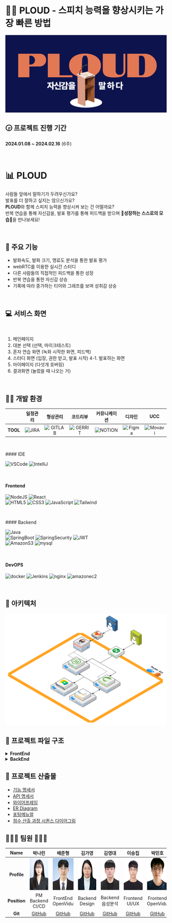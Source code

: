 # 👩‍🏫 PLOUD - 스피치 능력을 향상시키는 가장 빠른 방법
![PLOUD](./document/main_ploud.png)

## 🕞 프로젝트 진행 기간
**2024.01.08 ~ 2024.02.16** (6주)

<br>

# 📊 PLOUD
사람들 앞에서 말하기가 두려우신가요?  
발표를 더 잘하고 싶지는 않으신가요?  
**PLOUD**와 함께 스피치 능력을 향상시켜 보는 건 어떨까요?  
반복 연습을 통해 자신감을, 발표 평가를 통해 피드백을 받으며 🌟**성장하는 스스로의 모습**🌟을 만나보세요!

<br>

## 💬 주요 기능
- 발화속도, 발화 크기, 명료도 분석을 통한 발표 평가
- webRTC를 이용한 실시간 스터디
- 다른 사람들의 직접적인 피드백을 통한 성장
- 반복 연습을 통한 자신감 상승
- 기록에 따라 증가하는 티어와 그래프를 보며 성취감 상승

<br>

## 💻 서비스 화면

<br>

1. 메인페이지
2. 대본 선택 (선택, 마이크테스트)
3. 혼자 연습 화면 (녹화 시작한 화면, 피드백)
4. 스터디 화면 (입장, 권한 받고, 발표 시작)
4-1. 발표하는 화면
5. 마이페이지 (다섯개 호버링)
6. 결과화면 (눌렀을 때 나오는 거)

<br>

## 👩‍💻 개발 환경

<a name="item-three"></a>

||일정관리|형상관리|코드리뷰|커뮤니케이션|디자인|UCC|
|:---:|:---:|:---:|:---:|:---:|:---:|:---:|
| **TOOL** | ![JIRA](https://img.shields.io/badge/jira-0052CC?style=for-the-badge&logo=jirasoftware&logoColor=white) | ![GITLAB](https://img.shields.io/badge/gitlab-FC6D26?style=for-the-badge&logo=gitlab&logoColor=white) | ![GERRIT](https://img.shields.io/badge/gerrit-EEEEEE?style=for-the-badge&logo=gerrit&logoColor=white) | ![NOTION](https://img.shields.io/badge/notion-000000?style=for-the-badge&logo=notion&logoColor=white) | ![Figma](https://img.shields.io/badge/figma-%23F24E1E.svg?style=for-the-badge&logo=figma&logoColor=white) | ![Movavi](https://img.shields.io/badge/movavi-0034f5?style=for-the-badge&logo=movavi&logoColor=white) |


<br>


#### IDE

![VSCode](https://img.shields.io/badge/VisualStudioCode-007ACC?style=for-the-badge&logo=VisualStudioCode&logoColor=white) ![IntelliJ](https://img.shields.io/badge/intellijidea-000000?style=for-the-badge&logo=intellijidea&logoColor=white)

<br>


#### Frontend

![NodeJS](https://img.shields.io/badge/node.js-6DA55F?style=for-the-badge&logo=node.js&logoColor=white) ![React](https://img.shields.io/badge/react-61DAFB?style=for-the-badge&logo=react&logoColor=white)  
![HTML5](https://img.shields.io/badge/html5-%23E34F26.svg?style=for-the-badge&logo=html5&logoColor=white) ![CSS3](https://img.shields.io/badge/css3-%231572B6.svg?style=for-the-badge&logo=css3&logoColor=white) ![JavaScript](https://img.shields.io/badge/javascript-F7DF1E?style=for-the-badge&logo=javascript&logoColor=white) ![Tailwind](https://img.shields.io/badge/TailwindCSS-06B6D4?style=for-the-badge&logo=TailwindCSS&logoColor=white)  

<br>


#### Backend

![Java](https://img.shields.io/badge/java-%23ED8B00.svg?style=for-the-badge&logo=openjdk&logoColor=white)  
![SpringBoot](https://img.shields.io/badge/springboot-6DB33F?style=for-the-badge&logo=springboot&logoColor=white) ![SpringSecurity](https://img.shields.io/badge/springsecurity-6DB33F?style=for-the-badge&logo=springsecurity&logoColor=white) ![JWT](https://img.shields.io/badge/JWT-black?style=for-the-badge&logo=JSON%20web%20tokens)  
![AmazonS3](https://img.shields.io/badge/AmazonS3-569A31?style=for-the-badge&logo=AmazonS3&logoColor=white) ![mysql](https://img.shields.io/badge/mysql-4479A1?style=for-the-badge&logo=mysql&logoColor=white)  

<br>

#### DevOPS

![docker](https://img.shields.io/badge/docker-2496ED?style=for-the-badge&logo=docker&logoColor=white) ![Jenkins](https://img.shields.io/badge/Jenkins-D24939?style=for-the-badge&logo=Jenkins&logoColor=white) ![nginx](https://img.shields.io/badge/nginx-009639?style=for-the-badge&logo=nginx&logoColor=white) ![amazonec2](https://img.shields.io/badge/amazonec2-FF9900?style=for-the-badge&logo=amazonec2&logoColor=white)

<br>

## 🏢 아키텍처
![alt text](./document/architecture_ploud.png)

## 📂 프로젝트 파일 구조

<details>
<summary><b>FrontEnd</b></summary>

```
📦src
 ┣ 📂app
 ┃ ┣ 📜persistor.jsx
 ┃ ┗ 📜store.jsx
 ┣ 📂components
 ┃ ┣ 📜BarChart.jsx
 ┃ ┣ 📜Button.jsx
 ┃ ┣ 📜Card.jsx
 ┃ ┣ 📜Footer.jsx
 ┃ ┣ 📜Modal.jsx
 ┃ ┣ 📜MyAlert.jsx
 ┃ ┣ 📜MyChart.jsx
 ┃ ┣ 📜Navbar.jsx
 ┃ ┣ 📜Page.jsx
 ┃ ┣ 📜ResultCard.jsx
 ┃ ┣ 📜ScrollToTop.jsx
 ┃ ┣ 📜Tier.jsx
 ┃ ┗ 📜Timer.jsx
 ┣ 📂features
 ┃ ┣ 📂record
 ┃ ┃ ┗ 📜recordSlice.jsx
 ┃ ┣ 📂study
 ┃ ┃ ┗ 📜studySlice.jsx
 ┃ ┗ 📂user
 ┃ ┃ ┣ 📜signUpSlice.jsx
 ┃ ┃ ┗ 📜userSlice.jsx
 ┣ 📂lib
 ┃ ┗ 📜MyRouter.jsx
 ┣ 📂pages
 ┃ ┣ 📂BoardPage
 ┃ ┃ ┣ 📜BoardDetail.jsx
 ┃ ┃ ┣ 📜CreateBoard.jsx
 ┃ ┃ ┣ 📜index.jsx
 ┃ ┃ ┣ 📜index1.jsx
 ┃ ┃ ┗ 📜PostItem.jsx
 ┃ ┣ 📂LoginPage
 ┃ ┃ ┣ 📂Service
 ┃ ┃ ┃ ┗ 📜AuthHeader.jsx
 ┃ ┃ ┣ 📜Findpw.jsx
 ┃ ┃ ┣ 📜index.jsx
 ┃ ┃ ┗ 📜SocialLogin.jsx
 ┃ ┣ 📂MainPage
 ┃ ┃ ┣ 📜index.jsx
 ┃ ┃ ┗ 📜Slideshow.js
 ┃ ┣ 📂MyPage
 ┃ ┃ ┣ 📜index.jsx
 ┃ ┃ ┣ 📜NoSkipResult.jsx
 ┃ ┃ ┣ 📜PatchInfoPage.jsx
 ┃ ┃ ┣ 📜PracticeResult.jsx
 ┃ ┃ ┗ 📜ResetPwPage.jsx
 ┃ ┣ 📂PracticePage
 ┃ ┃ ┣ 📜index1.jsx
 ┃ ┃ ┣ 📜index2.jsx
 ┃ ┃ ┗ 📜PracticeResult.jsx
 ┃ ┣ 📂PracticeRoomPage
 ┃ ┃ ┗ 📜index.jsx
 ┃ ┣ 📂SingUpPage
 ┃ ┃ ┣ 📜index.jsx
 ┃ ┃ ┣ 📜Step1.jsx
 ┃ ┃ ┣ 📜Step2.jsx
 ┃ ┃ ┗ 📜Step3.jsx
 ┃ ┣ 📂StudyPage
 ┃ ┃ ┣ 📜CreateForm.jsx
 ┃ ┃ ┣ 📜CreateModal.jsx
 ┃ ┃ ┣ 📜index.jsx
 ┃ ┃ ┣ 📜JoinConfirmModal.jsx
 ┃ ┃ ┣ 📜roomCard.jsx
 ┃ ┃ ┗ 📜RoomJoinModal.jsx
 ┃ ┗ 📂StudyRoomPage
 ┃ ┃ ┣ 📂component
 ┃ ┃ ┃ ┣ 📜Chat.jsx
 ┃ ┃ ┃ ┣ 📜Loading.jsx
 ┃ ┃ ┃ ┣ 📜Loading2.jsx
 ┃ ┃ ┃ ┣ 📜OvVideo.js
 ┃ ┃ ┃ ┣ 📜Report.jsx
 ┃ ┃ ┃ ┣ 📜ResultList.jsx
 ┃ ┃ ┃ ┣ 📜StudyResult.jsx
 ┃ ┃ ┃ ┣ 📜UserVideo.css
 ┃ ┃ ┃ ┗ 📜UserVideoComponent.js
 ┃ ┃ ┗ 📜index.jsx
 ┣ 📂services
 ┃ ┣ 📜board.jsx
 ┃ ┣ 📜meeting.jsx
 ┃ ┣ 📜record.jsx
 ┃ ┣ 📜script.jsx
 ┃ ┣ 📜sentence.jsx
 ┃ ┣ 📜speech.jsx
 ┃ ┣ 📜statistic.jsx
 ┃ ┗ 📜user.jsx
 ┣ 📂utils
 ┃ ┗ 📜Api.jsx
 ┣ 📜App.jsx
 ┣ 📜awsS3.jsx
 ┣ 📜index.css
 ┗ 📜index.js
```

</details>

<details>
<summary><b>BackEnd</b></summary>

```
📦com.ssafy.ploud
 ┣ 📂common
 ┃ ┣ 📂exception
 ┃ ┃ ┣ 📜CustomException.java
 ┃ ┃ ┣ 📜GlobalExceptionHandler.java
 ┃ ┃ ┗ 📜JwtCustomException.java
 ┃ ┣ 📂response
 ┃ ┃ ┣ 📜ApiResponse.java
 ┃ ┃ ┗ 📜ResponseCode.java
 ┃ ┗ 📜ApiTestController.java
 ┣ 📂config
 ┃ ┣ 📜S3Config.java
 ┃ ┣ 📜SecurityConfig.java
 ┃ ┣ 📜SwaggerConfig.java
 ┃ ┗ 📜WebConfig.java
 ┣ 📂domain
 ┃ ┣ 📂board
 ┃ ┃ ┣ 📂controller
 ┃ ┃ ┃ ┣ 📜BoardController.java
 ┃ ┃ ┃ ┣ 📜CommentController.java
 ┃ ┃ ┃ ┗ 📜HeartController.java
 ┃ ┃ ┣ 📂dto
 ┃ ┃ ┃ ┣ 📂request
 ┃ ┃ ┃ ┃ ┣ 📜BoardRequest.java
 ┃ ┃ ┃ ┃ ┣ 📜CommentRequest.java
 ┃ ┃ ┃ ┃ ┗ 📜HeartRequest.java
 ┃ ┃ ┃ ┗ 📂response
 ┃ ┃ ┃ ┃ ┣ 📜BoardResponse.java
 ┃ ┃ ┃ ┃ ┗ 📜CommentResponse.java
 ┃ ┃ ┣ 📂repository
 ┃ ┃ ┃ ┣ 📜BoardRepository.java
 ┃ ┃ ┃ ┣ 📜CommentRepository.java
 ┃ ┃ ┃ ┗ 📜HeartRepository.java
 ┃ ┃ ┣ 📂service
 ┃ ┃ ┃ ┣ 📜BoardService.java
 ┃ ┃ ┃ ┣ 📜BoardServiceImpl.java
 ┃ ┃ ┃ ┣ 📜CommentService.java
 ┃ ┃ ┃ ┣ 📜CommentServiceImpl.java
 ┃ ┃ ┃ ┣ 📜HeartService.java
 ┃ ┃ ┃ ┗ 📜HeartServiceImpl.java
 ┃ ┃ ┣ 📜BoardEntity.java
 ┃ ┃ ┣ 📜CommentEntity.java
 ┃ ┃ ┗ 📜HeartEntity.java
 ┃ ┣ 📂complain
 ┃ ┃ ┣ 📂controller
 ┃ ┃ ┃ ┗ 📜ComplainController.java
 ┃ ┃ ┣ 📂dto
 ┃ ┃ ┃ ┣ 📜ComplainResponse.java
 ┃ ┃ ┃ ┗ 📜ComplainUserRequestDto.java
 ┃ ┃ ┣ 📂repository
 ┃ ┃ ┃ ┗ 📜ComplainRepository.java
 ┃ ┃ ┣ 📂service
 ┃ ┃ ┃ ┣ 📜ComplainService.java
 ┃ ┃ ┃ ┗ 📜ComplainServiceImpl.java
 ┃ ┃ ┗ 📜ComplainEntity.java
 ┃ ┣ 📂meeting
 ┃ ┃ ┣ 📂controller
 ┃ ┃ ┃ ┗ 📜MeetingController.java
 ┃ ┃ ┣ 📂dto
 ┃ ┃ ┃ ┣ 📂request
 ┃ ┃ ┃ ┃ ┣ 📜MeetingCreateRequest.java
 ┃ ┃ ┃ ┃ ┣ 📜MeetingJoinRequest.java
 ┃ ┃ ┃ ┃ ┣ 📜MeetingLeaveRequest.java
 ┃ ┃ ┃ ┃ ┗ 📜MeetingSearchRequest.java
 ┃ ┃ ┃ ┣ 📂response
 ┃ ┃ ┃ ┃ ┣ 📜MeetingInfoResponse.java
 ┃ ┃ ┃ ┃ ┗ 📜MeetingListResponse.java
 ┃ ┃ ┃ ┗ 📜MeetingInfo.java
 ┃ ┃ ┣ 📂service
 ┃ ┃ ┃ ┣ 📜MeetingService.java
 ┃ ┃ ┃ ┗ 📜MeetingServiceImpl.java
 ┃ ┃ ┗ 📂util
 ┃ ┃ ┃ ┗ 📜OpenViduUtil.java
 ┃ ┣ 📂record
 ┃ ┃ ┣ 📂controller
 ┃ ┃ ┃ ┗ 📜RecordController.java
 ┃ ┃ ┣ 📂dto
 ┃ ┃ ┃ ┣ 📂request
 ┃ ┃ ┃ ┃ ┗ 📜RecordListRequest.java
 ┃ ┃ ┃ ┗ 📂response
 ┃ ┃ ┃ ┃ ┣ 📜FeedbackDetail.java
 ┃ ┃ ┃ ┃ ┣ 📜RecordDetailResponse.java
 ┃ ┃ ┃ ┃ ┣ 📜RecordListResponse.java
 ┃ ┃ ┃ ┃ ┣ 📜ScoreDetail.java
 ┃ ┃ ┃ ┃ ┣ 📜SpeechDetail.java
 ┃ ┃ ┃ ┃ ┣ 📜TotalScoreResponse.java
 ┃ ┃ ┃ ┃ ┗ 📜VideoDetail.java
 ┃ ┃ ┣ 📂repository
 ┃ ┃ ┃ ┣ 📜FeedbackRepository.java
 ┃ ┃ ┃ ┣ 📜ScoreRepository.java
 ┃ ┃ ┃ ┗ 📜VideoRepository.java
 ┃ ┃ ┣ 📂service
 ┃ ┃ ┃ ┣ 📜RecordService.java
 ┃ ┃ ┃ ┗ 📜RecordServiceImpl.java
 ┃ ┃ ┣ 📜FeedbackEntity.java
 ┃ ┃ ┣ 📜ScoreEntity.java
 ┃ ┃ ┗ 📜VideoEntity.java
 ┃ ┣ 📂S3
 ┃ ┃ ┗ 📂service
 ┃ ┃ ┃ ┣ 📜S3Service.java
 ┃ ┃ ┃ ┗ 📜S3ServiceImpl.java
 ┃ ┣ 📂script
 ┃ ┃ ┣ 📂controller
 ┃ ┃ ┃ ┗ 📜ScriptController.java
 ┃ ┃ ┣ 📂dto
 ┃ ┃ ┃ ┗ 📂response
 ┃ ┃ ┃ ┃ ┣ 📜ScriptCategoriesResDto.java
 ┃ ┃ ┃ ┃ ┣ 📜ScriptDetailResDto.java
 ┃ ┃ ┃ ┃ ┣ 📜ScriptInfoDto.java
 ┃ ┃ ┃ ┃ ┗ 📜ScriptListResDto.java
 ┃ ┃ ┣ 📂repository
 ┃ ┃ ┃ ┗ 📜ScriptRepository.java
 ┃ ┃ ┣ 📂service
 ┃ ┃ ┃ ┣ 📜ScriptService.java
 ┃ ┃ ┃ ┗ 📜ScriptServiceImpl.java
 ┃ ┃ ┣ 📜ScriptCategory.java
 ┃ ┃ ┗ 📜ScriptEntity.java
 ┃ ┣ 📂sentence
 ┃ ┃ ┣ 📂controller
 ┃ ┃ ┃ ┗ 📜SentenceController.java
 ┃ ┃ ┣ 📂dto
 ┃ ┃ ┃ ┗ 📜SentenceResponseDto.java
 ┃ ┃ ┣ 📂repository
 ┃ ┃ ┃ ┗ 📜SentenceRepository.java
 ┃ ┃ ┣ 📂service
 ┃ ┃ ┃ ┗ 📜SentenceService.java
 ┃ ┃ ┗ 📜SentenceEntity.java
 ┃ ┣ 📂speech
 ┃ ┃ ┣ 📂controller
 ┃ ┃ ┃ ┗ 📜SpeechController.java
 ┃ ┃ ┣ 📂dto
 ┃ ┃ ┃ ┣ 📂request
 ┃ ┃ ┃ ┃ ┣ 📜CommentRequest.java
 ┃ ┃ ┃ ┃ ┣ 📜FeedbackRequest.java
 ┃ ┃ ┃ ┃ ┣ 📜SpeechEndRequest.java
 ┃ ┃ ┃ ┃ ┣ 📜SpeechStartRequest.java
 ┃ ┃ ┃ ┃ ┗ 📜VideoUploadRequest.java
 ┃ ┃ ┃ ┣ 📂response
 ┃ ┃ ┃ ┃ ┣ 📜ClearityResponse.java
 ┃ ┃ ┃ ┃ ┗ 📜SpeechIdResDto.java
 ┃ ┃ ┃ ┗ 📜ClearityDto.java
 ┃ ┃ ┣ 📂repository
 ┃ ┃ ┃ ┗ 📜SpeechRepository.java
 ┃ ┃ ┣ 📂service
 ┃ ┃ ┃ ┣ 📜SpeechService.java
 ┃ ┃ ┃ ┗ 📜SpeechServiceImpl.java
 ┃ ┃ ┣ 📂util
 ┃ ┃ ┃ ┣ 📜EtriUtil.java
 ┃ ┃ ┃ ┣ 📜FfmpegUtil.java
 ┃ ┃ ┃ ┗ 📜SpeechAssessUtil.java
 ┃ ┃ ┣ 📜SpeechCategory.java
 ┃ ┃ ┗ 📜SpeechEntity.java
 ┃ ┗ 📂user
 ┃ ┃ ┣ 📂controller
 ┃ ┃ ┃ ┣ 📜AuthController.java
 ┃ ┃ ┃ ┗ 📜UserController.java
 ┃ ┃ ┣ 📂dto
 ┃ ┃ ┃ ┣ 📂request
 ┃ ┃ ┃ ┃ ┣ 📜EmailVerifyReqDto.java
 ┃ ┃ ┃ ┃ ┣ 📜FindIdReqDto.java
 ┃ ┃ ┃ ┃ ┣ 📜FindPwReqDto.java
 ┃ ┃ ┃ ┃ ┣ 📜GoogleLoginReqDto.java
 ┃ ┃ ┃ ┃ ┣ 📜LoginReqDto.java
 ┃ ┃ ┃ ┃ ┣ 📜SignUpReqDto.java
 ┃ ┃ ┃ ┃ ┗ 📜UpdatePwReqDto.java
 ┃ ┃ ┃ ┗ 📂response
 ┃ ┃ ┃ ┃ ┣ 📜FindIdResDto.java
 ┃ ┃ ┃ ┃ ┣ 📜JwtAuthResponse.java
 ┃ ┃ ┃ ┃ ┣ 📜LoginResDto.java
 ┃ ┃ ┃ ┃ ┣ 📜UserInfoResDto.java
 ┃ ┃ ┃ ┃ ┣ 📜UserInfoUpdateReqDto.java
 ┃ ┃ ┃ ┃ ┗ 📜VideoInfoResponseDto.java
 ┃ ┃ ┣ 📂repository
 ┃ ┃ ┃ ┗ 📜UserRepository.java
 ┃ ┃ ┣ 📂security
 ┃ ┃ ┃ ┣ 📜AuthService.java
 ┃ ┃ ┃ ┣ 📜CustomUserDetailsService.java
 ┃ ┃ ┃ ┣ 📜JwtAuthenticationEntryPoint.java
 ┃ ┃ ┃ ┣ 📜JwtAuthenticationFilter.java
 ┃ ┃ ┃ ┗ 📜JwtTokenProvider.java
 ┃ ┃ ┣ 📂service
 ┃ ┃ ┃ ┣ 📜EmailSenderService.java
 ┃ ┃ ┃ ┣ 📜UserService.java
 ┃ ┃ ┃ ┗ 📜UserServiceImpl.java
 ┃ ┃ ┣ 📜Role.java
 ┃ ┃ ┗ 📜UserEntity.java
 ┗ 📜BackEndApplication.java
```

</details>

## 📑 프로젝트 산출물
- [기능 명세서](./document/기능명세서.pdf)
- [API 명세서](./document/API명세서.pdf)
- [와이어프레임](./document/와이어프레임.png)
- [ER Diagram](./document/erd.png)
- [포팅메뉴얼](./exec/PortingManual.md)  
- [점수 산출 과정 시퀀스 다이어그림](./document/점수산출과정.png)  


## 👨‍👨‍👧 팀원 👨‍👨‍👧
|Name|박나린|배준형|김가영|김영대|이승집|박민호|
|:---:|:---:|:---:|:---:|:---:|:---:|:---:|
| **Profile**  | <img src="./document/member/rin.jpg" style="height: 100px"> | <img src="./document/member/bjh.jpg" style="height: 100px"> | <img src="./document/member/kky.jpg" style="height: 100px"> | <img src="./document/member/kyd.jpg" style="height: 100px"> | <img src="./document/member/lsj.jpg" style="height: 100px"> | <img src="./document/member/pmh.png" style="height: 100px"> |
| **Position** | PM <br/> Backend <br/> CI/CD | FrontEnd <br/> OpenVidu | Backend <br/> Design | Backend <br/> 음성분석 | Frontend <br/> UI/UX | Frontend <br/> OpenVidu |
| **Git**      | [GitHub](https://github.com/xw2nana) | [GitHub](https://github.com/junhyung96) | [GitHub](https://github.com/kayoung0) | [GitHub](https://github.com/0dyk) | [GitHub](https://github.com/SeungjipLee) | [GitHub](https://github.com/pmhmist) |
